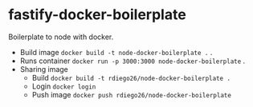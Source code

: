 # fastify-docker-boilerplate
Boilerplate to node with docker.


- Build image `docker build -t node-docker-boilerplate .` . 
- Runs container `docker run -p 3000:3000 node-docker-boilerplate` .  
- Sharing image 
    - Build `docker build -t rdiego26/node-docker-boilerplate .`
    - Login `docker login`
    - Push image `docker push rdiego26/node-docker-boilerplate`
